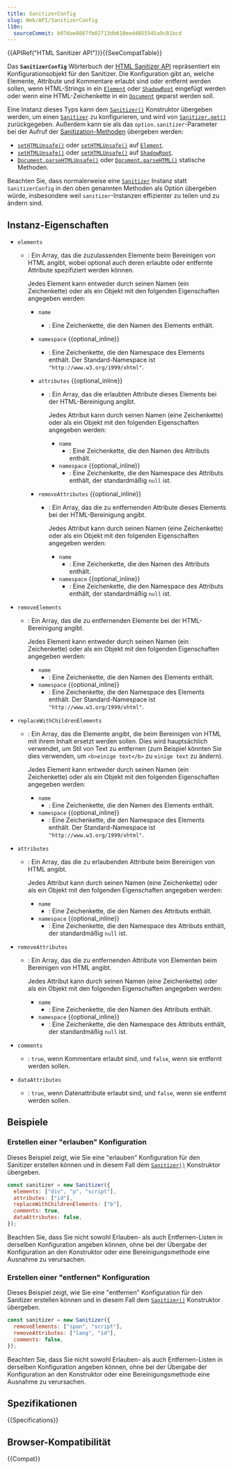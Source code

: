 ```yaml
---
title: SanitizerConfig
slug: Web/API/SanitizerConfig
l10n:
  sourceCommit: b97dae0887fb02713db610eed4855545a9c81bcd
---
```


{{APIRef("HTML Sanitizer API")}}{{SeeCompatTable}}

Das **`SanitizerConfig`** Wörterbuch der [HTML Sanitizer API](/de/docs/Web/API/HTML_Sanitizer_API) repräsentiert ein Konfigurationsobjekt für den Sanitizer.
Die Konfiguration gibt an, welche Elemente, Attribute und Kommentare erlaubt sind oder entfernt werden sollen, wenn HTML-Strings in ein [`Element`](/de/docs/Web/API/Element) oder [`ShadowRoot`](/de/docs/Web/API/ShadowRoot) eingefügt werden oder wenn eine HTML-Zeichenkette in ein [`Document`](/de/docs/Web/API/Document) geparst werden soll.

Eine Instanz dieses Typs kann dem [`Sanitizer()`](/de/docs/Web/API/Sanitizer/Sanitizer) Konstruktor übergeben werden, um einen [`Sanitizer`](/de/docs/Web/API/Sanitizer) zu konfigurieren, und wird von [`Sanitizer.get()`](/de/docs/Web/API/Sanitizer/get) zurückgegeben.
Außerdem kann sie als das `option.sanitizer`-Parameter bei der Aufruf der [Sanitization-Methoden](/de/docs/Web/API/HTML_Sanitizer_API#sanitization_methods) übergeben werden:

- [`setHTMLUnsafe()`](/de/docs/Web/API/Element/setHTMLUnsafe) oder [`setHTMLUnsafe()`](/de/docs/Web/API/Element/setHTMLUnsafe) auf [`Element`](/de/docs/Web/API/Element).
- [`setHTMLUnsafe()`](/de/docs/Web/API/ShadowRoot/setHTMLUnsafe) oder [`setHTMLUnsafe()`](/de/docs/Web/API/ShadowRoot/setHTMLUnsafe) auf [`ShadowRoot`](/de/docs/Web/API/ShadowRoot).
- [`Document.parseHTMLUnsafe()`](/de/docs/Web/API/Document/parseHTMLUnsafe_static) oder [`Document.parseHTML()`](/de/docs/Web/API/Document/parseHTML_static) statische Methoden.

Beachten Sie, dass normalerweise eine [`Sanitizer`](/de/docs/Web/API/Sanitizer) Instanz statt `SanitizerConfig` in den oben genannten Methoden als Option übergeben würde, insbesondere weil `sanitizer`-Instanzen effizienter zu teilen und zu ändern sind.

## Instanz-Eigenschaften

- `elements`

  - : Ein Array, das die zuzulassenden Elemente beim Bereinigen von HTML angibt, wobei optional auch deren erlaubte oder entfernte Attribute spezifiziert werden können.

    Jedes Element kann entweder durch seinen Namen (ein Zeichenkette) oder als ein Objekt mit den folgenden Eigenschaften angegeben werden:

    - `name`
      - : Eine Zeichenkette, die den Namen des Elements enthält.
    - `namespace` {{optional_inline}}
      - : Eine Zeichenkette, die den Namespace des Elements enthält.
        Der Standard-Namespace ist `"http://www.w3.org/1999/xhtml"`.
    - `attributes` {{optional_inline}}

      - : Ein Array, das die erlaubten Attribute dieses Elements bei der HTML-Bereinigung angibt.

        Jedes Attribut kann durch seinen Namen (eine Zeichenkette) oder als ein Objekt mit den folgenden Eigenschaften angegeben werden:

        - `name`
          - : Eine Zeichenkette, die den Namen des Attributs enthält.
        - `namespace` {{optional_inline}}
          - : Eine Zeichenkette, die den Namespace des Attributs enthält, der standardmäßig `null` ist.

    - `removeAttributes` {{optional_inline}}

      - : Ein Array, das die zu entfernenden Attribute dieses Elements bei der HTML-Bereinigung angibt.

        Jedes Attribut kann durch seinen Namen (eine Zeichenkette) oder als ein Objekt mit den folgenden Eigenschaften angegeben werden:

        - `name`
          - : Eine Zeichenkette, die den Namen des Attributs enthält.
        - `namespace` {{optional_inline}}
          - : Eine Zeichenkette, die den Namespace des Attributs enthält, der standardmäßig `null` ist.

- `removeElements`

  - : Ein Array, das die zu entfernenden Elemente bei der HTML-Bereinigung angibt.

    Jedes Element kann entweder durch seinen Namen (ein Zeichenkette) oder als ein Objekt mit den folgenden Eigenschaften angegeben werden:

    - `name`
      - : Eine Zeichenkette, die den Namen des Elements enthält.
    - `namespace` {{optional_inline}}
      - : Eine Zeichenkette, die den Namespace des Elements enthält.
        Der Standard-Namespace ist `"http://www.w3.org/1999/xhtml"`.

- `replaceWithChildrenElements`

  - : Ein Array, das die Elemente angibt, die beim Bereinigen von HTML mit ihrem Inhalt ersetzt werden sollen.
    Dies wird hauptsächlich verwendet, um Stil von Text zu entfernen (zum Beispiel könnten Sie dies verwenden, um `<b>einige text</b>` zu `einige text` zu ändern).

    Jedes Element kann entweder durch seinen Namen (ein Zeichenkette) oder als ein Objekt mit den folgenden Eigenschaften angegeben werden:

    - `name`
      - : Eine Zeichenkette, die den Namen des Elements enthält.
    - `namespace` {{optional_inline}}
      - : Eine Zeichenkette, die den Namespace des Elements enthält.
        Der Standard-Namespace ist `"http://www.w3.org/1999/xhtml"`.

- `attributes`

  - : Ein Array, das die zu erlaubenden Attribute beim Bereinigen von HTML angibt.

    Jedes Attribut kann durch seinen Namen (eine Zeichenkette) oder als ein Objekt mit den folgenden Eigenschaften angegeben werden:

    - `name`
      - : Eine Zeichenkette, die den Namen des Attributs enthält.
    - `namespace` {{optional_inline}}
      - : Eine Zeichenkette, die den Namespace des Attributs enthält, der standardmäßig `null` ist.

- `removeAttributes`

  - : Ein Array, das die zu entfernenden Attribute von Elementen beim Bereinigen von HTML angibt.

    Jedes Attribut kann durch seinen Namen (eine Zeichenkette) oder als ein Objekt mit den folgenden Eigenschaften angegeben werden:

    - `name`
      - : Eine Zeichenkette, die den Namen des Attributs enthält.
    - `namespace` {{optional_inline}}
      - : Eine Zeichenkette, die den Namespace des Attributs enthält, der standardmäßig `null` ist.

- `comments`
  - : `true`, wenn Kommentare erlaubt sind, und `false`, wenn sie entfernt werden sollen.
- `dataAttributes`
  - : `true`, wenn Datenattribute erlaubt sind, und `false`, wenn sie entfernt werden sollen.

## Beispiele

### Erstellen einer "erlauben" Konfiguration

Dieses Beispiel zeigt, wie Sie eine "erlauben" Konfiguration für den Sanitizer erstellen können und in diesem Fall dem [`Sanitizer()`](/de/docs/Web/API/Sanitizer/Sanitizer) Konstruktor übergeben.

```js
const sanitizer = new Sanitizer({
  elements: ["div", "p", "script"],
  attributes: ["id"],
  replaceWithChildrenElements: ["b"],
  comments: true,
  dataAttributes: false,
});
```

Beachten Sie, dass Sie nicht sowohl Erlauben- als auch Entfernen-Listen in derselben Konfiguration angeben können, ohne bei der Übergabe der Konfiguration an den Konstruktor oder eine Bereinigungsmethode eine Ausnahme zu verursachen.

### Erstellen einer "entfernen" Konfiguration

Dieses Beispiel zeigt, wie Sie eine "entfernen" Konfiguration für den Sanitizer erstellen können und in diesem Fall dem [`Sanitizer()`](/de/docs/Web/API/Sanitizer/Sanitizer) Konstruktor übergeben.

```js
const sanitizer = new Sanitizer({
  removeElements: ["span", "script"],
  removeAttributes: ["lang", "id"],
  comments: false,
});
```

Beachten Sie, dass Sie nicht sowohl Erlauben- als auch Entfernen-Listen in derselben Konfiguration angeben können, ohne bei der Übergabe der Konfiguration an den Konstruktor oder eine Bereinigungsmethode eine Ausnahme zu verursachen.

## Spezifikationen

{{Specifications}}

## Browser-Kompatibilität

{{Compat}}
